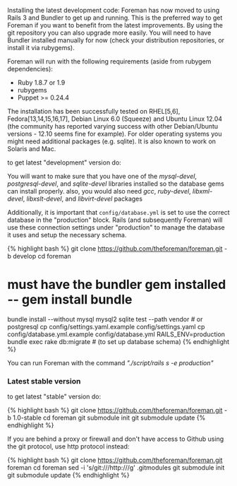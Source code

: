 
Installing the latest development code:
Foreman has now moved to using Rails 3 and Bundler to get up and running. This is the preferred way to get Foreman if you want to benefit from the latest improvements. By using the git repository you can also upgrade more easily. You will need to have Bundler installed manually for now (check your distribution repositories, or install it via rubygems).

Foreman will run with the following requirements (aside from rubygem dependencies):

* Ruby 1.8.7 or 1.9
* rubygems
* Puppet >= 0.24.4

The installation has been successfully tested on RHEL[5,6], Fedora[13,14,15,16,17], Debian Linux 6.0 (Squeeze) and Ubuntu Linux 12.04 (the community has reported varying success with other Debian/Ubuntu versions - 12.10 seems fine for example). For older operating systems you might need additional packages (e.g. sqlite).  It is also known to work on Solaris and Mac.

to get latest "development" version do:

You will want to make sure that you have one of the *mysql-devel*, *postgresql-devel*, and *sqlite-devel* libraries installed so the database gems can install properly. 
also, you would also need *gcc*, *ruby-devel*, *libxml-devel*, *libxslt-devel*, and *libvirt-devel* packages

Additionally, it is important that `config/database.yml` is set to use
the correct database in the "production" block. Rails (and subsequently
Foreman) will use these connection settings under "production" to manage
the database it uses and setup the necessary schema.

{% highlight bash %}
git clone https://github.com/theforeman/foreman.git -b develop
cd foreman
# must have the bundler gem installed -- gem install bundle
bundle install --without mysql mysql2  sqlite test --path vendor # or postgresql
cp config/settings.yaml.example config/settings.yaml
cp config/database.yml.example config/database.yml
RAILS_ENV=production bundle exec rake db:migrate # (to set up database schema)
{% endhighlight %}

You can run Foreman with the command *"./script/rails s -e production"*

### Latest stable version

to get latest "stable" version do:

{% highlight bash %}
git clone https://github.com/theforeman/foreman.git -b 1.0-stable
cd foreman
git submodule init
git submodule update
{% endhighlight %}

If you are behind a proxy or firewall and don't have access to Github
using the git protocol, use http protocol instead: 

{% highlight bash %}
git clone https://github.com/theforeman/foreman.git foreman
cd foreman
sed -i 's/git:\/\//http:\/\//g' .gitmodules
git submodule init
git submodule update
{% endhighlight %}
